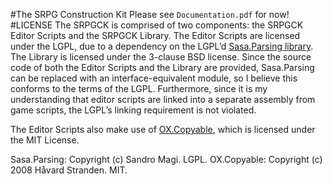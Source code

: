 #The SRPG Construction Kit
Please see `Documentation.pdf` for now!
#LICENSE
The SRPGCK is comprised of two components: the SRPGCK Editor Scripts and the SRPGCK Library. The Editor Scripts are licensed under the LGPL, due to a dependency on the LGPL’d [Sasa.Parsing library]( http://sourceforge.net/projects/sasa/ "Sasa Library"). The Library is licensed under the 3-clause BSD license.
Since the source code of both the Editor Scripts and the Library are provided, Sasa.Parsing can be replaced with an interface-equivalent module, so I believe this conforms to the terms of the LGPL. Furthermore, since it is my understanding that editor scripts are linked into a separate assembly from game scripts, the LGPL’s linking requirement is not violated.

The Editor Scripts also make use of [OX.Copyable](https://github.com/havard/copyable "OX.Copyable on GitHub"), which is licensed under the MIT License.

Sasa.Parsing: Copyright (c) Sandro Magi. LGPL.
OX.Copyable: Copyright (c) 2008 Håvard Stranden. MIT.